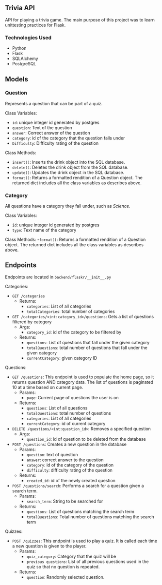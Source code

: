Trivia API
------

API for playing a trivia game. The main purpose of this project was to learn unittesting practices for Flask. 

### Technologies Used
- Python
- Flask
- SQLAlchemy
- PostgreSQL

## Models

### Question 
Represents a question that can be part of a quiz.

Class Variables:
- ``id``: unique integer id generated by postgres
- ``question``: Text of the question
- ``answer``: Correct answer of the question
- ``category``: id of the category that the question falls under
- ``Difficulty``: Difficulty rating of the question

Class Methods:
- ``insert()``: Inserts the drink object into the SQL database.
- ``delete()``: Deletes the drink object from the SQL database.
- ``update()``: Updates the drink object in the SQL database.
- ``format()``: Returns a formatted rendition of a Question object. The returned dict includes all the class variables as describes above. 

### Category
All questions have a category they fall under, such as *Science*. 

Class Variables:
- ``id``: unique integer id generated by postgres
- ``type``: Text name of the category

Class Methods:
-``format()``: Returns a formatted rendition of a Question object. The returned dict includes all the class variables as describes above. 

## Endpoints
Endpoints are located in ``backend/flaskr/__init__.py``

Categories:
- ``GET /categories``
  - Returns:
    - ``categories``: List of all categories
    - ``totalCategories``: total number of categories
- ``GET /categories/<int:category_id>/questions``: Gets a list of questions filtered by category
  - Args:
    - ``category_id``: id of the category to be filtered by
  - Returns:
    - ``questions``: List of questions that fall under the given category
    - ``totalQuestions``: total number of questions that fall under the given category
    - ``currentCategory``: given category ID

Questions:
- ``GET /questions``: This endpoint is used to populate the home page, so it returns question AND category data. The list of questions is paginated 10 at a time based on current page.
  - Params:
    - ``page``: Current page of questions the user is on
  - Returns:
    - ``questions``: List of all questions
    - ``totalQuestions``: total number of questions
    - ``categories``: List of all categories
    - ``currentCategory``: id of current category
- ``DELETE /questions/<int:question_id>``: Removes a specified question
  - Args:
    - ``question_id``: id of question to be deleted from the database
- ``POST /questions``: Creates a new question in the database
  - Params:
    - ``question``: text of question
    - ``answer``: correct answer to the question
    - ``category``: id of the category of the question
    - ``difficulty``: difficulty rating of the question
  - Returns:
    - ``created_id``: id of the newly created question
- ``POST /questions/search``: Performs a search for a question given a search term.
  - Params:
    - ``search_term``: String to be searched for
  - Returns:
    - ``questions``: List of questions matching the search term
    - ``totalQuestions``: Total number of questions matching the search term

Quizzes:
- ``POST /quizzes``: This endpoint is used to play a quiz. It is called each time a new question is given to the player.
  - Params:
    - ``quiz_category``: Category that the quiz will be
    - ``previous questions``: List of all previous questions used in the quiz so that no question is repeated.
  - Returns:
    - ``question``: Randomly selected question. 



